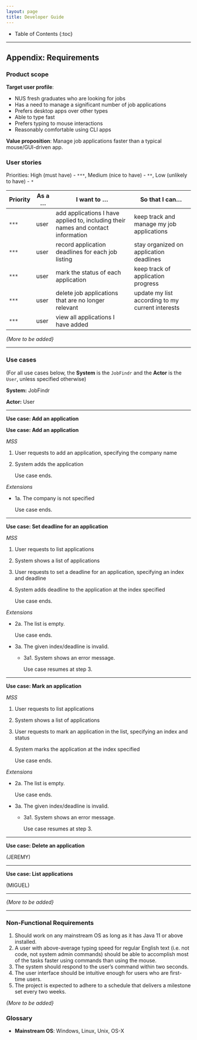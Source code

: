 ```yaml
---
layout: page
title: Developer Guide
---
```

* Table of Contents
{:toc}

--------------------------------------------------------------------------------------------------------------------

## **Appendix: Requirements**

### Product scope

**Target user profile**:

* NUS fresh graduates who are looking for jobs 
* Has a need to manage a significant number of job applications 
* Prefers desktop apps over other types 
* Able to type fast 
* Prefers typing to mouse interactions
* Reasonably comfortable using CLI apps

**Value proposition**: Manage job applications faster than a typical mouse/GUI-driven app.

### User stories

Priorities: High (must have) - `***`, Medium (nice to have) - `**`, Low (unlikely to have) - `*`

| Priority | As a … | I want to …                                                                       | So that I can…                                   |
|----------|--------|-----------------------------------------------------------------------------------|--------------------------------------------------|
| `***`    | user   | add applications I have applied to, including their names and contact information | keep track and manage my job applications        |
| `***`    | user   | record application deadlines for each job listing                                 | stay organized on application deadlines          |
| `***`    | user   | mark the status of each application                                               | keep track of application progress               |
| `***`    | user   | delete job applications that are no longer relevant                               | update my list according to my current interests |
| `***`    | user   | view all applications I have added                                                |                                                  |

*{More to be added}*

------------------------------------------------------------------------------------------------------------------------

### Use cases

(For all use cases below, the **System** is the `JobFindr` and the **Actor** is the `User`, unless specified otherwise)

**System:** JobFindr

**Actor:** User

---

**Use case: Add an application**

**Use case: Add an application**

_MSS_
1. User requests to add an application, specifying the company name
2. System adds the application

   Use case ends.

_Extensions_
* 1a. The company is not specified

  Use case ends.

---

**Use case: Set deadline for an application**

_MSS_
1. User requests to list applications
2. System shows a list of applications
3. User requests to set a deadline for an application, specifying an index and deadline
4. System adds deadline to the application at the index specified

   Use case ends.

_Extensions_
* 2a. The list is empty. 

  Use case ends.

* 3a. The given index/deadline is invalid. 
  * 3a1. System shows an error message. 
  
    Use case resumes at step 3.

---

**Use case: Mark an application**

_MSS_
1. User requests to list applications
2. System shows a list of applications
3. User requests to mark an application in the list, specifying an index and status
4. System marks the application at the index specified

   Use case ends.

_Extensions_
* 2a. The list is empty.

  Use case ends.

* 3a. The given index/deadline is invalid.
    * 3a1. System shows an error message.

      Use case resumes at step 3.

---

**Use case: Delete an application**

(JEREMY)

---

**Use case: List applications**

(MIGUEL)

---

*{More to be added}*

------------------------------------------------------------------------------------------------------------------------

### Non-Functional Requirements

1. Should work on any mainstream OS as long as it has Java 11 or above installed.
2. A user with above-average typing speed for regular English text (i.e. not code, not system admin commands) should be able to accomplish most of the tasks faster using commands than using the mouse. 
3. The system should respond to the user’s command within two seconds. 
4. The user interface should be intuitive enough for users who are first-time users. 
5. The project is expected to adhere to a schedule that delivers a milestone set every two weeks.

*{More to be added}*

### Glossary

* **Mainstream OS**: Windows, Linux, Unix, OS-X
